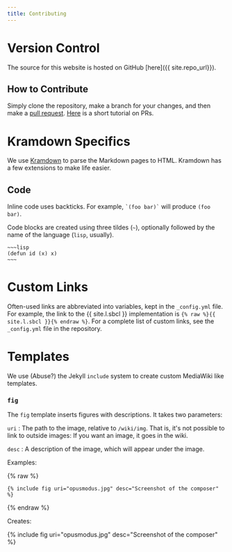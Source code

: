 ```yaml
---
title: Contributing
---
```


# Version Control

The source for this website is hosted on GitHub [here]({{ site.repo_url}}).

## How to Contribute

Simply clone the repository, make a branch for your changes, and then make a
[pull request][pr]. [Here][tut] is a short tutorial on PRs.

[pr]: https://help.github.com/articles/using-pull-requests/
[tut]: http://yangsu.github.io/pull-request-tutorial/

# Kramdown Specifics

We use [Kramdown](http://kramdown.gettalong.org) to parse the Markdown pages to
HTML. Kramdown has a few extensions to make life easier.

## Code

Inline code uses backticks. For example, `` `(foo bar)` `` will produce `(foo bar)`.

Code blocks are created using three tildes (`~`), optionally followed by the
name of the language (`lisp`, usually).

~~~~
~~~lisp
(defun id (x) x)
~~~
~~~~

# Custom Links

Often-used links are abbreviated into variables, kept in the `_config.yml`
file. For example, the link to the {{ site.l.sbcl }} implementation is
`{% raw %}{{ site.l.sbcl }}{% endraw %}`. For a complete list of custom links, see the
`_config.yml` file in the repository.

# Templates

We use (Abuse?) the Jekyll `include` system to create custom MediaWiki like
templates.

### `fig`

The `fig` template inserts figures with descriptions. It takes two parameters:

`uri`
: The path to the image, relative to `/wiki/img`. That is, it's not possible to
link to outside images: If you want an image, it goes in the wiki.

`desc`
: A description of the image, which will appear under the image.

Examples:

{% raw %}
~~~
{% include fig uri="opusmodus.jpg" desc="Screenshot of the composer" %}
~~~
{% endraw %}

Creates:

{% include fig uri="opusmodus.jpg" desc="Screenshot of the composer" %}
